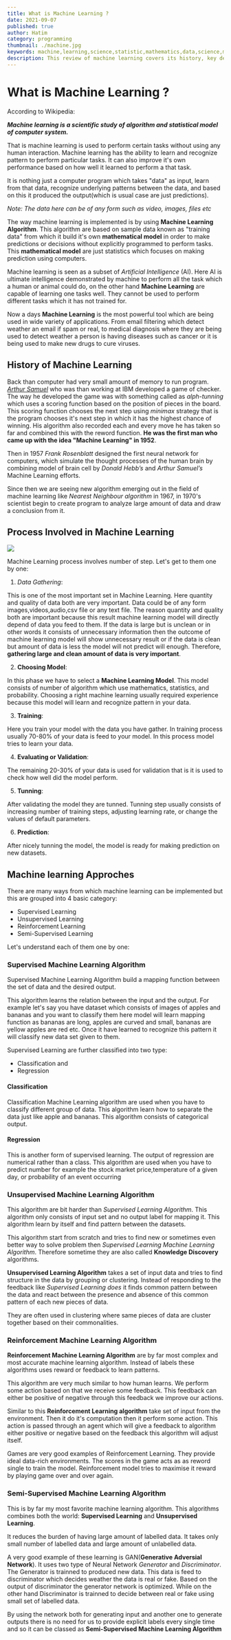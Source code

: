 ```yaml
---
title: What is Machine Learning ?
date: 2021-09-07
published: true
author: Hatim
category: programming
thumbnail: ./machine.jpg
keywords: machine,learning,science,statistic,mathematics,data,science,mode,algorithm,supervised,unsupervised,artifical,intelligance,AI,trainning,prediction,tunning,parameter,validation,regression,classification,reinforcement,semi-supervised,network
description: This review of machine learning covers its history, key definitions, applications, and current issues in the business world.
---
```


# What is Machine Learning ?

According to Wikipedia:

**_Machine learning is a scientific study of algorithm and statistical model of computer system._**

That is machine learning is used to perform certain tasks without using any human interaction. Machine learning has the ability to learn and recognize pattern to perform particular tasks. It can also improve it's own performance based on how well it learned to perform a that task.

It is nothing just a computer program which takes "data" as input, learn from that data, recognize underlying patterns between the data, and based on this it produced the output(which is usual case are just predictions).

_Note: The data here can be of any form such as video, images, files etc_

The way machine learning is implemented is by using **Machine Learning Algorithm**. This algorithm are based on sample data known as "training data" from which it build it's own **mathematical model** in order to make predictions or decisions without explicitly programmed to perform tasks. This **mathematical model** are just statistics which focuses on making prediction using computers.

Machine learning is seen as a subset of _Artificial Intelligence_ (AI). Here AI is ultimate intelligence demonstrated by machine to perform all the task which a human or animal could do, on the other hand **Machine Learning** are capable of learning one tasks well. They cannot be used to perform different tasks which it has not trained for.

Now a days **Machine Learning** is the most powerful tool which are being used in wide variety of applications. From email filtering which detect weather an email if spam or real, to medical diagnosis where they are being used to detect weather a person is having diseases such as cancer or it is being used to make new drugs to cure viruses.

## History of Machine Learning

Back than computer had very small amount of memory to run program. [_Arthur Samuel_](https://en.wikipedia.org/wiki/Arthur_Samuel) who was than working at IBM developed a game of checker. The way he developed the game was with something called as _alph-tunning_ which uses a scoring function based on the position of pieces in the board. This scoring function chooses the next step using _minimax_ strategy that is the program chooses it's next step in which it has the highest chance of winning. His algorithm also recorded each and every move he has taken so far and combined this with the reword function. **He was the first man who came up with the idea "Machine Learning" in 1952**.

Then in 1957 _Frank Rosenblatt_ designed the first neural network for computers, which simulate the thought processes of the human brain by combining model of brain cell by _Donald Hebb’s_ and _Arthur Samuel’s_ Machine Learning efforts.

Since then we are seeing new algorithm emerging out in the field of machine learning like _Nearest Neighbour algorithm_ in 1967, in 1970's scientist begin to create program to analyze large amount of data and draw a conclusion from it.

## Process Involved in Machine Learning

![](process.jpg)

Machine Learning process involves number of step. Let's get to them one by one:

1. _Data Gathering_:

This is one of the most important set in Machine Learning. Here quantity and quality of data both are very important. Data could be of any form images,videos,audio,csv file or any text file. The reason quantity and quality both are important because this result machine learning model will directly depend of data you feed to them. If the data is large but is unclean or in other words it consists of unnecessary information then the outcome of machine learning model will show unnecessary result or if the data is clean but amount of data is less the model will not predict will enough. Therefore, **gathering large and clean amount of data is very important**.

2. **Choosing Model**:

In this phase we have to select a **Machine Learning Model**. This model consists of number of algorithm which use mathematics, statistics, and probability. Choosing a right machine learning usually required experience because this model will learn and recognize pattern in your data.

3. **Training**:

Here you train your model with the data you have gather. In training process usually 70-80% of your data is feed to your model. In this process model tries to learn your data.

4. **Evaluating or Validation**:

The remaining 20-30% of your data is used for validation that is it is used to check how well did the model perform.

5. **Tunning**:

After validating the model they are tunned. Tunning step usually consists of increasing number of training steps, adjusting learning rate, or change the values of default parameters.

6. **Prediction**:

After nicely tunning the model, the model is ready for making prediction on new datasets.

## Machine learning Approches

There are many ways from which machine learning can be implemented but this are grouped into 4 basic category:

- Supervised Learning
- Unsupervised Learning
- Reinforcement Learning
- Semi-Supervised Learning

Let's understand each of them one by one:

### Supervised Machine Learning Algorithm

Supervised Machine Learning Algorithm build a mapping function between the set of data and the desired output.

This algorithm learns the relation between the input and the output. For example let's say you have dataset which consists of images of apples and bananas and you want to classify them here model will learn mapping function as bananas are long, apples are curved and small, bananas are yellow apples are red etc. Once it have learned to recognize this pattern it will classify new data set given to them.

Supervised Learning are further classified into two type:

- Classification and
- Regression

#### Classification

Classification Machine Learning algorithm are used when you have to classify different group of data. This algorithm learn how to separate the data just like apple and bananas. This algorithm consists of categorical output.

#### Regression

This is another form of supervised learning. The output of regression are numerical rather than a class. This algorithm are used when you have to predict number for example the stock market price,temperature of a given day, or probability of an event occurring

### Unsupervised Machine Learning Algorithm

This algorithm are bit harder than _Supervised Learning Algorithm_. This algorithm only consists of input set and no output label for mapping it. This algorithm learn by itself and find pattern between the datasets.

This algorithm start from scratch and tries to find new or sometimes even better way to solve problem then _Supervised Learning Machine Learning Algorithm_. Therefore sometime they are also called **Knowledge Discovery** algorithms.

**Unsupervised Learning Algorithm** takes a set of input data and tries to find structure in the data by grouping or clustering. Instead of responding to the feedback like _Supervised Learning does_ it finds common pattern between the data and react between the presence and absence of this common pattern of each new pieces of data.

They are often used in clustering where same pieces of data are cluster together based on their commonalities.

### Reinforcement Machine Learning Algorithm

**Reinforcement Machine Learning Algorithm** are by far most complex and most accurate machine learning algorithm. Instead of labels these algorithms uses reward or feedback to learn patterns.

This algorithm are very much similar to how human learns. We perform some action based on that we receive some feedback. This feedback can either be positive of negative through this feedback we improve our actions.

Similar to this **Reinforcement Learning algorithm** take set of input from the environment. Then it do it's computation then it perform some action. This action is passed through an agent which will give a feedback to algorithm either positive or negative based on the feedback this algorithm will adjust itself.

Games are very good examples of Reinforcement Learning. They provide ideal data-rich environments. The scores in the game acts as as reword single to train the model. Reinforcement model tries to maximise it reward by playing game over and over again.

### Semi-Supervised Machine Learning Algorithm

This is by far my most favorite machine learning algorithm. This algorithms combines both the world: **Supervised Learning** and **Unsupervised Learning**.

It reduces the burden of having large amount of labelled data. It takes only small number of labelled data and large amount of unlabelled data.

A very good example of these learning is GAN(**Generative Adversial Network**). It uses two type of Neural Network _Generator_ and _Discriminator_. The Generator is trainned to produced new data. This data is feed to discriminator which decides weather the data is real or fake. Based on the output of discriminator the generator network is optimized. While on the other hand Discriminator is trainned to decide between real or fake using small set of labelled data.

By using the network both for generating input and another one to generate outputs there is no need for us to provide explicit labels every single time and so it can be classed as **Semi-Supervised Machine Learning Algorithm**
